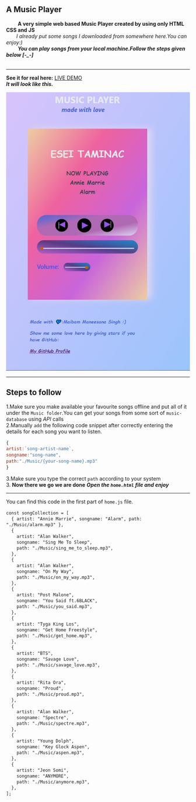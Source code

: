 ## A Music Player

&emsp;&emsp; **A very simple web based Music Player created by using only HTML CSS and JS**  
&emsp;&emsp;*I already put some songs I downloaded from somewhere here.You can enjoy:)*  
&emsp;&emsp; ***You can play songs from your local machine.Follow the steps given below [-_-]***  
&emsp;&emsp; 

---
**See it for real here:** [LIVE DEMO](http://esei-taminnac-music-player.netlify.app)  
***It will look like this.***  

![Preview](./IMAGE.jpg)
*** 
## Steps to follow 

1.Make sure you make available your favourite songs offline  and put all of it under the `Music folder`.You can get your songs from some sort of `music-database` using *API* calls    
2.Manually `add` the following code snippet after correctly entering the details for each song you want to listen.  
```js
{
artist:`song-artist-name`,
songname:"song-name",
path:"./Music/{your-song-name}.mp3"
}
```  
3.Make sure you type the correct `path` according to your system  
3. **Now there we go we are done** ***Open the `home.html` file and enjoy***


---
You can find this code in the first part of `home.js` file.
```code
const songCollection = [
  { artist: "Annie Marrie", songname: "Alarm", path: "./Music/alarm.mp3" },
  {
    artist: "Alan Walker",
    songname: "Sing Me To Sleep",
    path: "./Music/sing_me_to_sleep.mp3",
  },
  {
    artist: "Alan Walker",
    songname: "On My Way",
    path: "./Music/on_my_way.mp3",
  },
  {
    artist: "Post Malone",
    songname: "You Said ft.6BLACK",
    path: "./Music/you_said.mp3",
  },
  {
    artist: "Tyga King Los",
    songname: "Get Home Freestyle",
    path: "./Music/get_home.mp3",
  },
  {
    artist: "BTS",
    songname: "Savage Love",
    path: "./Music/savage_love.mp3",
  },
  {
    artist: "Rita Ora",
    songname: "Proud",
    path: "./Music/proud.mp3",
  },
  {
    artist: "Alan Walker",
    songname: "Spectre",
    path: "./Music/spectre.mp3",
  },
  {
    artist: "Young Dolph",
    songname: "Key Glock Aspen",
    path: "./Music/aspen.mp3",
  },
  {
    artist: "Jeon Somi",
    songname: "ANYMORE",
    path: "./Music/anymore.mp3",
  },
];
```
